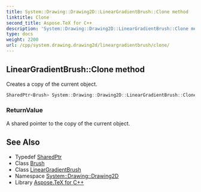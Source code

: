 ```yaml
---
title: System::Drawing::Drawing2D::LinearGradientBrush::Clone method
linktitle: Clone
second_title: Aspose.TeX for C++
description: 'System::Drawing::Drawing2D::LinearGradientBrush::Clone method. Creates a copy of the current object in C++.'
type: docs
weight: 2200
url: /cpp/system.drawing.drawing2d/lineargradientbrush/clone/
---
```

## LinearGradientBrush::Clone method


Creates a copy of the current object.

```cpp
SharedPtr<Brush> System::Drawing::Drawing2D::LinearGradientBrush::Clone() override
```


### ReturnValue

A shared pointer to the copy of the current object.

## See Also

* Typedef [SharedPtr](../../../system/sharedptr/)
* Class [Brush](../../../system.drawing/brush/)
* Class [LinearGradientBrush](../)
* Namespace [System::Drawing::Drawing2D](../../)
* Library [Aspose.TeX for C++](../../../)

